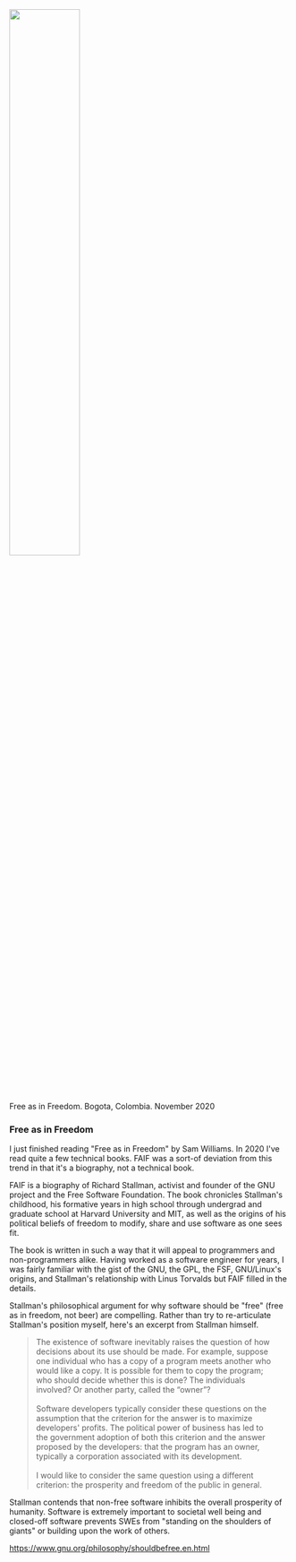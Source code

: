 <img src="/static/images/2020-11-09/free_as_in_freedom.jpeg" style="width:50%;">
<figcaption>Free as in Freedom. Bogota, Colombia. November 2020</figcaption>

### Free as in Freedom 

I just finished reading "Free as in Freedom" by Sam Williams. In 2020 I've read
quite a few technical books. FAIF was a sort-of deviation from this trend in
that it's a biography, not a technical book.

FAIF is a biography of Richard Stallman, activist and founder of the GNU
project and the Free Software Foundation. The book chronicles Stallman's
childhood, his formative years in high school through undergrad and graduate
school at Harvard University and MIT, as well as the origins of his political
beliefs of freedom to modify, share and use software as one sees fit.

The book is written in such a way that it will appeal to programmers and
non-programmers alike. Having worked as a software engineer for years, I was
fairly familiar with the gist of the GNU, the GPL, the FSF, GNU/Linux's
origins, and Stallman's relationship with Linus Torvalds but FAIF filled in the
details.

Stallman's philosophical argument for why software should be "free" (free as in
freedom, not beer) are compelling. Rather than try to re-articulate Stallman's
position myself, here's an excerpt from Stallman himself.

<blockquote class="blockquote" style="margin-left: 2rem; margin-right: 2rem;" cite="https://www.gnu.org/philosophy/shouldbefree.en.html">
The existence of software inevitably raises the question of how decisions about
its use should be made. For example, suppose one individual who has a copy of a
program meets another who would like a copy. It is possible for them to copy
the program; who should decide whether this is done? The individuals involved?
Or another party, called the “owner”? 
<br />
<br />
Software developers typically consider these questions on the assumption that
the criterion for the answer is to maximize developers' profits. The political
power of business has led to the government adoption of both this criterion and
the answer proposed by the developers: that the program has an owner, typically
a corporation associated with its development.
<br />
<br />
I would like to consider the same question using a different criterion: the
prosperity and freedom of the public in general.
</blockquote>

Stallman contends that non-free software inhibits the overall prosperity of
humanity. Software is extremely important to societal well being and closed-off
software prevents SWEs from "standing on the shoulders of giants" or building
upon the work of others.

https://www.gnu.org/philosophy/shouldbefree.en.html
